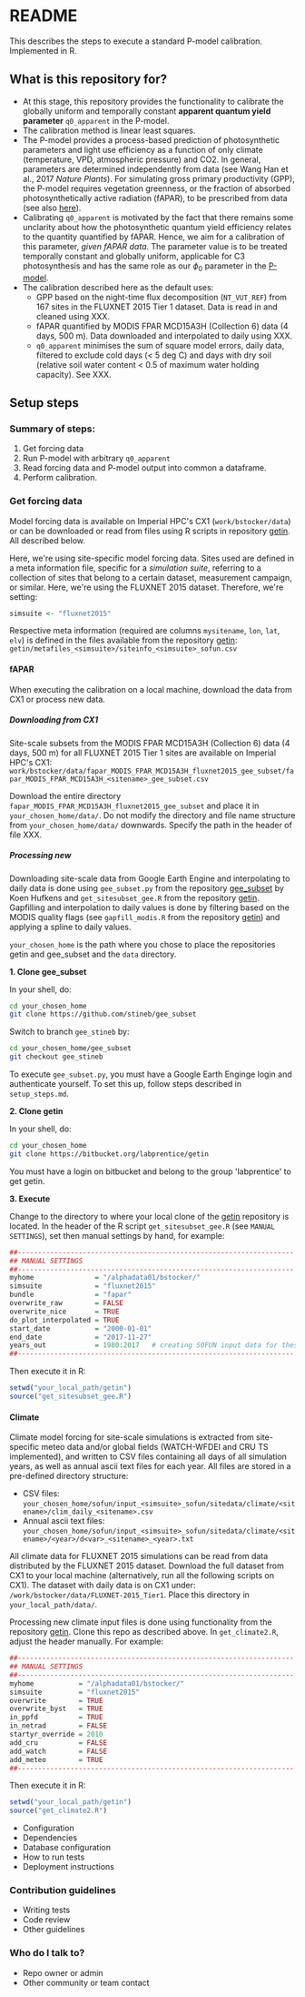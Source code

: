 # README

This describes the steps to execute a standard P-model calibration. Implemented in R.

## What is this repository for?

* At this stage, this repository provides the functionality to calibrate the globally uniform and temporally constant **apparent quantum yield parameter** `q0_apparent` in the P-model. 
* The calibration method is linear least squares.
* The P-model provides a process-based prediction of photosynthetic parameters and light use efficiency as a function of only climate (temperature, VPD, atmospheric pressure) and CO2. In general, parameters are determined independently from data (see Wang Han et al., 2017 *Nature Plants*). For simulating gross primary productivity (GPP), the P-model requires vegetation greenness, or the fraction of absorbed photosynthetically active radiation (fAPAR), to be prescribed from data (see also [here](https://stineb.github.io/pmodel.html)). 
* Calibrating `q0_apparent` is motivated by the fact that there remains some unclarity about how the photosynthetic quantum yield efficiency relates to the quantity quantified by fAPAR. Hence, we aim for a calibration of this parameter, *given fAPAR data*. The parameter value is to be treated temporally constant and globally uniform, applicable for C3 photosynthesis and has the same role as our $\phi_0$ parameter in the [P-model](https://stineb.github.io/pmodel.html).
* The calibration described here as the default uses:
  - GPP based on the night-time flux decomposition (`NT_VUT_REF`) from 167 sites in the FLUXNET 2015 Tier 1 dataset. Data is read in and cleaned using XXX.
  - fAPAR quantified by MODIS FPAR MCD15A3H (Collection 6) data (4 days, 500 m). Data downloaded and interpolated to daily using XXX.
  - `q0_apparent` minimises the sum of square model errors, daily data, filtered to exclude cold days (< 5 deg C) and days with dry soil (relative soil water content < 0.5 of maximum water holding capacity). See XXX.

## Setup steps

### Summary of steps:
  1. Get forcing data
  2. Run P-model with arbitrary `q0_apparent`
  3. Read forcing data and P-model output into common a dataframe.
  4. Perform calibration.

### Get forcing data

Model forcing data is available on Imperial HPC's CX1 (`work/bstocker/data`) or can be downloaded or read from files using R scripts in repository [getin](https://bitbucket.org/labprentice/getin). All described below.

Here, we're using site-specific model forcing data. Sites used are defined in a meta information file, specific for a *simulation suite*, referring to a collection of sites that belong to a certain dataset, measurement campaign, or similar. Here, we're using the FLUXNET 2015 dataset. Therefore, we're setting:
```r
simsuite <- "fluxnet2015"
```
Respective meta information (required are columns `mysitename`, `lon`, `lat`, `elv`) is defined in the files available from the repository [getin](https://bitbucket.org/labprentice/getin): `getin/metafiles_<simsuite>/siteinfo_<simsuite>_sofun.csv`

#### fAPAR

When executing the calibration on a local machine, download the data from CX1 or process new data.

##### Downloading from CX1 
Site-scale subsets from the MODIS FPAR MCD15A3H (Collection 6) data (4 days, 500 m) for all FLUXNET 2015 Tier 1 sites are available on Imperial HPC's CX1:
`work/bstocker/data/fapar_MODIS_FPAR_MCD15A3H_fluxnet2015_gee_subset/fapar_MODIS_FPAR_MCD15A3H_<sitename>_gee_subset.csv`

Download the entire directory `fapar_MODIS_FPAR_MCD15A3H_fluxnet2015_gee_subset` and place it in `your_chosen_home/data/`. Do not modify the directory and file name structure from `your_chosen_home/data/` downwards. Specify the path in the header of file XXX.

##### Processing new 
Downloading site-scale data from Google Earth Engine and interpolating to daily data is done using `gee_subset.py` from the repository [gee_subset](https://github.com/stineb/gee_subset) by Koen Hufkens and `get_sitesubset_gee.R` from the repository [getin](https://bitbucket.org/labprentice/getin). Gapfilling and interpolation to daily values is done by filtering based on the MODIS quality flags (see `gapfill_modis.R` from the repository [getin](https://bitbucket.org/labprentice/getin)) and applying a spline to daily values.

`your_chosen_home` is the path where you chose to place the repositories getin and gee_subset and the `data` directory.

**1. Clone gee_subset**

In your shell, do:
```bash
cd your_chosen_home
git clone https://github.com/stineb/gee_subset 
```
Switch to branch `gee_stineb` by:
```bash
cd your_chosen_home/gee_subset
git checkout gee_stineb
```
To execute `gee_subset.py`, you must have a Google Earth Enginge login and authenticate yourself. To set this up, follow steps described in `setup_steps.md`.

**2. Clone getin**

In your shell, do:
```bash
cd your_chosen_home
git clone https://bitbucket.org/labprentice/getin
```
You must have a login on bitbucket and belong to the group 'labprentice' to get getin.

**3. Execute**

Change to the directory to where your local clone of the [getin](https://bitbucket.org/labprentice/getin) repository is located. In the header of the R script `get_sitesubset_gee.R` (see `MANUAL SETTINGS`), set then manual settings by hand, for example:
```r
##--------------------------------------------------------------------
## MANUAL SETTINGS
##--------------------------------------------------------------------
myhome               = "/alphadata01/bstocker/"
simsuite             = "fluxnet2015"
bundle               = "fapar"
overwrite_raw        = FALSE
overwrite_nice       = TRUE
do_plot_interpolated = TRUE
start_date           = "2000-01-01"
end_date             = "2017-11-27"
years_out            = 1980:2017   # creating SOFUN input data for these years
##--------------------------------------------------------------------
```

 Then execute it in R:
```r
setwd("your_local_path/getin")
source("get_sitesubset_gee.R")
```


#### Climate

Climate model forcing for site-scale simulations is extracted from site-specific meteo data and/or global fields (WATCH-WFDEI and CRU TS implemented), and written to CSV files containing all days of all simulation years, as well as annual ascii text files for each year. All files are stored in a pre-defined directory structure:

* CSV files: 
  `your_chosen_home/sofun/input_<simsuite>_sofun/sitedata/climate/<sitename>/clim_daily_<sitename>.csv`
* Annual ascii text files: 
  `your_chosen_home/sofun/input_<simsuite>_sofun/sitedata/climate/<sitename>/<year>/d<var>_<sitename>_<year>.txt`

All climate data for FLUXNET 2015 simulations can be read from data distributed by the FLUXNET 2015 dataset. Download the full dataset from CX1 to your local machine (alternatively, run all the following scripts on CX1). The dataset with daily data is on CX1 under:
`/work/bstocker/data/FLUXNET-2015_Tier1`. Place this directory in `your_local_path/data/`.

Processing new climate input files is done using functionality from the repository [getin](https://bitbucket.org/labprentice/getin). Clone this repo as described above. In `get_climate2.R`, adjust the header manually. For example:
```r
##--------------------------------------------------------------------
## MANUAL SETTINGS
##--------------------------------------------------------------------
myhome           = "/alphadata01/bstocker/"
simsuite         = "fluxnet2015"  
overwrite        = TRUE
overwrite_byst   = TRUE
in_ppfd          = TRUE
in_netrad        = FALSE
startyr_override = 2010
add_cru          = FALSE
add_watch        = FALSE
add_meteo        = TRUE
##--------------------------------------------------------------------
```

Then execute it in R:
```r
setwd("your_local_path/getin")
source("get_climate2.R")
```


* Configuration
* Dependencies
* Database configuration
* How to run tests
* Deployment instructions

### Contribution guidelines ###

* Writing tests
* Code review
* Other guidelines

### Who do I talk to? ###

* Repo owner or admin
* Other community or team contact